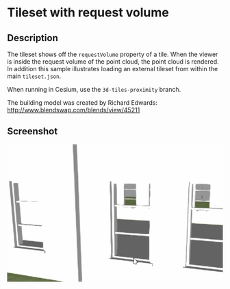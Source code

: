 # Tileset with request volume
## Description
The tileset shows off the `requestVolume` property of a tile. When the viewer is inside the request volume of the point cloud, the point cloud is rendered.
In addition this sample illustrates loading an external tileset from within the main `tileset.json`.

When running in Cesium, use the `3d-tiles-proximity` branch.

The building model was created by Richard Edwards: http://www.blendswap.com/blends/view/45211

## Screenshot

![screenshot](screenshot/screenshot.gif)
